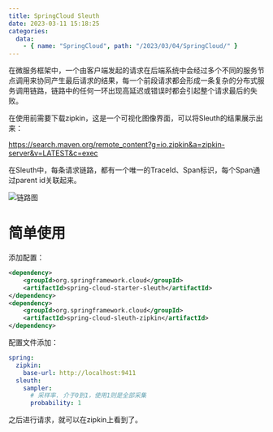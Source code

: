 ```yaml
---
title: SpringCloud Sleuth
date: 2023-03-11 15:18:25
categories:
  data:
    - { name: "SpringCloud", path: "/2023/03/04/SpringCloud/" }
---
```


在微服务框架中，一个由客户端发起的请求在后端系统中会经过多个不同的服务节点调用来协同产生最后请求的结果，每一个前段请求都会形成一条复杂的分布式服务调用链路，链路中的任何一环出现高延迟或错误时都会引起整个请求最后的失败。

在使用前需要下载zipkin，这是一个可视化图像界面，可以将Sleuth的结果展示出来：

https://search.maven.org/remote_content?g=io.zipkin&a=zipkin-server&v=LATEST&c=exec



在Sleuth中，每条请求链路，都有一个唯一的TraceId、Span标识，每个Span通过parent id关联起来。

![链路图](https://5j9g3t.site/public/SpringCloud/2023-2-6-3f34fa6b-ab82-43ea-b82d-207cbe47ded2.webp)

# 简单使用

添加配置：

```xml
<dependency>
    <groupId>org.springframework.cloud</groupId>
    <artifactId>spring-cloud-starter-sleuth</artifactId>
</dependency>
<dependency>
    <groupId>org.springframework.cloud</groupId>
    <artifactId>spring-cloud-sleuth-zipkin</artifactId>
</dependency>
```

配置文件添加：

```yaml
spring:
  zipkin:
    base-url: http://localhost:9411
  sleuth:
    sampler:
      # 采样率. 介于0到1，使用1则是全部采集
      probability: 1
```

之后进行请求，就可以在zipkin上看到了。